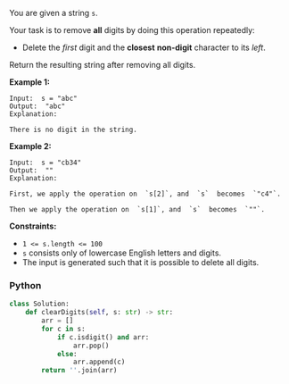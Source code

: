 You are given a string  `s`.

Your task is to remove  **all**  digits by doing this operation repeatedly:

-   Delete the  _first_  digit and the  **closest**  **non-digit**  character to its  _left_.

Return the resulting string after removing all digits.

**Example 1:**
```
Input:  s = "abc"
Output:  "abc"
Explanation:

There is no digit in the string.
```

**Example 2:**
```
Input:  s = "cb34"
Output:  ""
Explanation:

First, we apply the operation on  `s[2]`, and  `s`  becomes  `"c4"`.

Then we apply the operation on  `s[1]`, and  `s`  becomes  `""`.
```

**Constraints:**

-   `1 <= s.length <= 100`
-   `s`  consists only of lowercase English letters and digits.
-   The input is generated such that it is possible to delete all digits.


### Python
```py
class Solution:
    def clearDigits(self, s: str) -> str:
        arr = []
        for c in s:
            if c.isdigit() and arr:
                arr.pop()
            else:
                arr.append(c)
        return ''.join(arr)
```